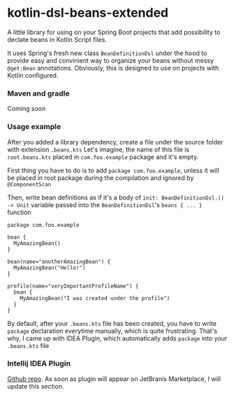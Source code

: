 # kotlin-dsl-beans-extended
A little library for using on your Spring Boot projects that add possibility to declate beans in Kotlin Script files.

It uses Spring's fresh new class `BeanDefinitionDsl` under the hood to provide easy and convinient way to organize your beans without messy `@get:Bean` annotations.
Obviously, this is designed to use on projects with Kotlin configured.

### Maven and gradle
Coming soon

### Usage example
After you added a library dependency, create a file under the source folder with extension `.beans.kts`
Let's imagine, the name of this file is `root.beans.kts` placed in `com.foo.example` package and it's empty.

First thing you have to do is to add `package com.foo.example`, unless it will be placed in root package during the compilation and ignored by `@ComponentScan`

Then, write bean definitions as if it's a body of `init: BeanDefinitionDsl.() -> Unit` variable passed into the `BeanDefinitionDsl`'s `beans { ... }` function

```
package com.foo.example

bean {
  MyAmazingBean()
}

bean(name="anotherAmazingBean") {
  MyAmazingBean("Hello!")
}

profile(name="veryImportantProfileName") {
  bean {
    MyAmazingBean("I was created under the profile")
  }
}
```

By default, after your `.beans.kts` file has been created, you have to write `package` declaration everytime manually, which is quite frustrating.
That's why, I came up with IDEA Plugin, which automatically adds `package` into your `.beans.kts` file

### Intellij IDEA Plugin
<a href="https://github.com/mrvanish97/kotlin-dsl-beans-extended-plugin">Github repo</a>. As soon as plugin will appear on JetBranis Marketplace, I will update this section.
